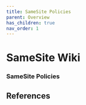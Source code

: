 ```yaml
---
title: SameSite Policies
parent: Overview
has_children: true
nav_order: 1
---
```


# SameSite Wiki


### SameSite Policies



## References
